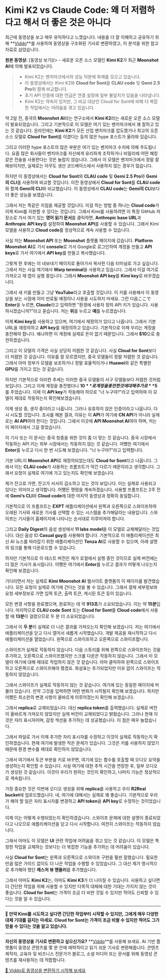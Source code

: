 # Kimi K2 vs Claude Code: 왜 더 저렴하다고 해서 더 좋은 것은 아니다

최근에 동영상을 보고 매우 유익하다고 느꼈습니다. 내용을 더 잘 이해하고 공유하기 위해 **[Viddo](https://viddo.pro/)**를 사용하여 동영상을 구조화된 기사로 변환하였고, 이 분석을 위한 참고 자료로 삼았습니다.

**원본 동영상:** [동영상 보기](> - 새로운 오픈 소스 모델인 **Kimi K2**가 최근 **Moonshot AI**에 의해 발표되었습니다.
> - Kimi K2는 벤치마크에서의 성능 덕분에 화제를 모으고 있습니다.
> - 이 동영상에서는 Kimi K2와 **Cloud for Sont**를 **CLAU code** 및 **Gemi 2.5 Pro**와 함께 비교합니다.
> - 초기 API 인증에 대한 언급은 연결 설정에 일부 불일치가 있음을 나타냅니다.
> - Kimi K2는 약속이 있지만, 그 비교 대상인 Cloud for Sont에 비해 더 복잡한 작업에서는 어려움을 겪고 있습니다.

약 2일 전, 중국의 **Moonshot AI**라는 연구소에서 **Kimi K2**라는 새로운 오픈 소스 모델이 발표되었습니다. 그리고 기본적으로 이 모델은 여기 있는 벤치마크에서 꽤 잘하고 있는 것 같습니다. 온라인에는 **Kimi K2**가 모든 산업 벤치마크를 압도했거나 최고의 오픈 소스 모델로 **Cloud for Sont**를 이겼다는 등의 많은 hype 포스트가 올라와 있습니다.

그리고 이러한 hype 포스트의 많은 부분은 여기 있는 벤치마크 수치에 의해 주도됩니다. 요즘 많은 회사들이 벤치마크를 자신에게 유리하게 조작하거나 비밀리에 어떤 해킹 같은 전술을 사용한다는 것은 놀랍지 않습니다. 그래서 이 모델은 벤치마크에서 정말 잘해보이지만, 실제로는 아무도 생산 코드베이스에서 사용하지 않는 경우가 많습니다.

하지만 이 동영상에서는 **Cloud for Sont**와 **CLAU code** 및 **Gemi 2.5 Pro**와 **Gemi의 CLI**를 사용하여 비교할 것입니다. 이전 동영상에서 **Cloud for Sont**를 **CLAU code**와 함께 **Gemi의 CLI**와 비교했습니다. 이 동영상에서 **CLAU code**는 **Gemi의 CLI**보다 더 좋은 성능을 보였습니다.

그래서 저는 똑같은 지침을 제공할 것입니다. 이걸 하는 방법 중 하나는 **Cloud code**가 이제 Kimi를 지원할 수 있다는 것입니다. 그래서 Kimi를 사용하려면 이 특정 GitHub 저장소로 가서 여기 있는 **영어 읽기 문서**를 클릭하면, **Anthropic base URL**과 **Anthropic API key**를 설정하여 **Moonshot API**를 사용할 수 있습니다. 그래서 Kimi 모델을 사용하고 **Cloud code**를 정상적으로 계속 사용할 수 있습니다.

사실 저는 **Moonshot API** 또는 **Moonshot** 플랫폼 페이지에 갔습니다. **Platform Moonshot AI**로 가서 **console**로 가서 Google로 로그인하여 계정을 만들고 **API keys**로 가서 여기에서 **API key**를 만들고 복사했습니다.

그렇게 한 후에는 이 내보내기 페이지로 돌아가서 복사한 다음 터미널로 가고 싶습니다. 그래서 저는 사실 여기에서 **Warp terminal**을 사용하고 있습니다. 그래서 이걸 여기로 가져오고 제 앱이 실행 중입니다. 그래서 **Moonshot API key**를 **Kimi key**로 바꾸겠습니다.

그래서 새 키를 만들고 그냥 **YouTube**라고 호출할 것입니다. 이 키를 사용해서 이 동영상을 보는 시점에 이미 만료될 예정이니 사용을 시도하지 마세요. 그런 다음ここで **Enter**을 누르면, **Claude**라고 입력하면 "환경에 사용자 정의 API 키가 있습니다. 사용하시겠습니까?"라고 묻습니다. 저는 **위**를 누르고 **예**를 누르겠습니다.

이제 **Kimi key**를 사용하고 있으며, 여기에서 재정의가 있다고 나옵니다. 그래서 기본 URL을 재정의하고 **API key**를 재정의하고 있습니다. 기본적으로 이제 우리는 계정을 충전해야 합니다. 왜냐하면 이 계정에 실제로 돈이 없기 때문입니다. 그래서 **$10**으로 충전하겠습니다.

그리고 이 모델의 가격은 사실 상당히 저렴한 것 같습니다. 사실 **Cloud for Sont**보다 더 저렴한 것 같습니다. 이유를 잘 모르겠지만, 중국 모델들이 정말 저렴한 것 같습니다. 그래서 아마 정부가 모델을 보조하거나 정말 효율적이거나 **Huawei**와 같은 특별한 **GPU**를 가지고 있는 것 같습니다.

하지만 기본적으로 이러한 추세는 이러한 중국 모델들이 서구 모델들보다 저렴한 것처럼 보입니다. 그리고 이제 계정을 충전했더니 **$10**로 계정을 충전한 것에 대해 추가로 **$5**를 주었습니다. 이제 이 **API key**가 작동해야 하므로 "너 누구야?"라고 입력하여 이 모델이 제대로 작동하는지 확인해보겠습니다.

이제 생성 중, 생각 중이라고 나옵니다. 그러나 유효하지 않은 인증이라고 나옵니다. 다시 시도할 것입니다. 조사를 해본 결과, 이유는 이 **API**가 여기에 **CN API**가 아니라 실제로는 **AI API**여야 한다는 것입니다. 그래서 이곳에 **API Moonshot AI**여야 하며, 저는 이 페이지에서 그걸 찾았습니다.

이 기사 또는 이 문서는 중국 청중을 위한 것이 좀 더 맞는 것 같습니다. 중국 시장에서 작동하는 API 키는 외부 시장에서는 작동하지 않는 것 같습니다. 어쨌든 여기에서 **Enter**를 누르고 다시 한 번 시도해 보겠습니다. "너 누구야?"라고 입력합니다.

기본 URL이 **Moonshot API**로 재정의되었는데도 **Cloud for Sont**라고 나옵니다. 그래서 이는 **CLAU code**가 사용하는 프롬프트가 약간 다르기 때문이라고 생각합니다. 그래서 요청이 실제로 여기에 가고 있는지도 확인해 보겠습니다.

제가 잔고로 가면, 잔고가 서서히 감소하고 있는 것이 보입니다. 이는 실제로 사용되고 있다는 의미라고 생각합니다. 어쨌든 명령을 계속하겠습니다. 사용할 프롬프트는 2주 전에 **Gemi’s CLI**와 **Cloud code**에 대한 마지막 동영상과 정확히 동일합니다.

기본적으로 이 프롬프트는 **EXPT** 애플리케이션에서 왼쪽과 오른쪽으로 스와이프하여 오래된 기사와 새로운 기사를 선택할 수 있는 시스템을 추가해달라는 내용입니다. 스와이프는 기사들이 홈페이지에 나타나는 순서대로 이루어져야 합니다.

그리고 **Daily Digest**의 음성 생성에서 **11 labs model**을 이 모델로 교체해달라는 것입니다. 대신 음성 ID **Casual guy**를 사용해야 합니다. 기본적으로 이 애플리케이션은 최신 AI 뉴스를 따라잡기 위한 애플리케이션인 **Tenza AI**로 사용할 수 있으며, 아래 설명의 링크를 통해 다운로드할 수 있습니다.

하지만 기본적으로 이 테스트 버전은 제가 로컬에서 실행 중인 것이므로 실제 버전에는 더 많은 기사가 표시됩니다. 어쨌든 여기에서 **Enter**를 누르고 결과가 어떻게 나오는지 확인해 보겠습니다.

기다리면서 저는 실제로 **Kimi Moonshot AI** 웹사이트 플랫폼의 이 페이지를 발견했습니다. 모든 요청이 실제로 여기에 간다는 것을 볼 수 있습니다. 그래서 결제 세부정보와 요청 세부정보로 가면 입력 토큰, 출력 토큰, 캐시된 토큰 등이 있습니다.

모든 변경 사항을 완료했으며, 완료하는 데 약 **913초**가 소요되었습니다. 이는 약 **15분**입니다. 마지막으로 **CLAU code** **Sont** 또는 **Cloud for Sont**를 **Cloud code**에서 사용할 때 **13분**이 걸렸으므로 두 분 더 소요되었습니다.

그래서 이 **두 분**이 실제로 더 나은 결과를 가져오는지 확인해 보겠습니다. 저는 여기에서 애플리케이션을 닫고 다시 열어서 새롭게 시작했습니다. 개발 제공을 재시작하고 다시 애플리케이션을 열었습니다. 왼쪽으로 스와이프하고 오른쪽으로 스와이프합니다.

스와이프가 실제로 작동하지 않습니다. 다음 스토리를 위해 왼쪽으로 스와이프하는 것을 추가하고, 오른쪽으로 스와이프했지만 스크롤 다운은 작동하지 않습니다. 그래서 이 모델이 여기에 대해 제대로 작업하지 않은 것 같습니다. 아마 클릭하여 왼쪽으로 스와이프하고 오른쪽으로 스와이프해야 했겠죠. 화살표는 추가되었지만 이유 없이 스와이프는 작동하지 않았습니다.

그래서 스와이프가 실제로 작동하지 않는 것 같습니다. 여기에 있는 동일한 페이지에 머물러 있습니다. 만약 그것을 입력하면 어떤 변화가 시작될지 확인해 보겠습니다. 하지만 어쨌든 최소한의 변경 사항이 올바르게 이루어졌는지 확인해 보겠습니다.

그래서 **replica**로 교체되었습니다. 대신 **replica token**를 출력했습니다. 실제로 버전이 올바르게 가져오지 않았지만 실제 버전이 교체되었다고 밝혔습니다. 그러나 현재 이것은 자리 표시자이며, 감정 섹션을 추가하는 데 성공했습니다. 이 점은 매우 놀랍습니다.

그래서 파일로 가서 이제 추가한 자리 표시자를 수정하고 이것이 실제로 작동하는지 확인하겠습니다. 현재 여기에 발생한 작은 문제가 있습니다. 그것은 키를 사용하지 않았기 때문에 환경 변수를 제대로 확인하지 않았습니다.

그래서 여기에서 토큰 부분을 키로 바꾸면, 여기에 있는 함수를 호출할 때 오디오 요약을 생성하는지 확인할 수 있습니다. 사실 여기에 대한 추적 시간을 연장한 후, 일부 오디오가 생성된 것 같습니다. 이것이 우리가 원하는 것인지 확인하고, 나머지 기능은 정상적으로 계속됩니다.

가장 중요한 것은 이번에 오디오 생성을 위해 **replica**를 사용하고 우리 **R2Real bucket**에 업로드했습니다. 네, 여기에 대해서는 실제로 꽤 좋습니다. 기본적으로 우리가 해야 할 일은 자리 표시자를 변경하고 **API token**을 **API key**로 수정하는 것이었습니다.

이제 이는 어떻게 수행되었는지 확인하겠습니다. 스와이프 문제에 대한 설명이 종료되었다고 나오므로 애플리케이션을 닫고 다시 시작합니다. 여전히 스와이프는 작동하지 않습니다.

그래서 아마도 이 모델은 **UI** 관련 작업에 어려움을 겪고 있는 것 같습니다. 이 모델은 특정한 작업을 교체하는 것보다는 더 복잡한 기능을 추가하는 데 어려움이 있습니다.

사실 **Cloud for Sont**는 왼쪽과 오른쪽으로 스와이프 구현을 훨씬 잘했습니다. 필요한 만큼 많은 가이드 없이도 더 나은 작업을 수행할 수 있었습니다. 그 대신 제가 명시적으로 추가해야 했던 **제스처 뷰 핸들러**를 추가했습니다.

그래서 아마도 **Kimi K2**는, 아마도 **Kimi K3**가 더 나아질 수 있습니다. 사용하고 싶다면 더 간단한 작업을 위해 사용할 수 있지만 다목적 대체에 대한 기대는 가지지 않는 것이 좋습니다. **Cloud for Sont**는 가격이 조금 더 비싼 것일 수 있지만 적어도 신뢰할 수 있다는 것을 알 수 있습니다.

---

**🌟 만약 Kimi를 시도하고 싶다면 간단한 작업부터 시작할 수 있지만, 그에게 매우 다양한 대체 기대를 걸지는 마세요. Cloud for Sont는 가격이 조금 비쌀 수 있지만 적어도 그가 믿을 수 있다는 것을 알고 있습니다.**

---

**자신의 동영상을 기사로 변환하고 싶으신가요?** **[Viddo](https://viddo.pro/)**를 사용해 보세요. AI 기반 플랫폼이 동영상 콘텐츠를 몇 분 안에 매력적이고 읽기 쉬운 기사로 변환해줍니다. 콘텐츠 제작자, 교육자 및 비즈니스 전문가가 블로그, 소셜 미디어 또는 문서를 위해 동영상 콘텐츠를 재사용하는 데 적합합니다.

[🚀 Viddo로 동영상을 변환하기 시작해 보세요](https://viddo.pro/)